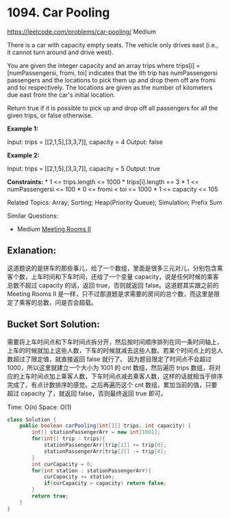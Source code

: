 # 1094. Car Pooling
<https://leetcode.com/problems/car-pooling/>
Medium

There is a car with capacity empty seats. The vehicle only drives east (i.e., it cannot turn around and drive west).

You are given the integer capacity and an array trips where trips[i] = [numPassengersi, fromi, toi] indicates that the ith trip has numPassengersi passengers and the locations to pick them up and drop them off are fromi and toi respectively. The locations are given as the number of kilometers due east from the car's initial location.

Return true if it is possible to pick up and drop off all passengers for all the given trips, or false otherwise.

 

**Example 1:**

Input: trips = [[2,1,5],[3,3,7]], capacity = 4
Output: false

**Example 2:**

Input: trips = [[2,1,5],[3,3,7]], capacity = 5
Output: true

**Constraints:**
    * 1 <= trips.length <= 1000
    * trips[i].length == 3
    * 1 <= numPassengersi <= 100
    * 0 <= fromi < toi <= 1000
    * 1 <= capacity <= 105

Related Topics: Array; Sorting; Heap(Priority Queue); Simulation; Prefix Sum

Similar Questions: 
* Medium [Meeting Rooms II](https://leetcode.com/problems/meeting-rooms-ii/)

## Exlanation:
这道题说的是拼车的那些事儿，给了一个数组，里面是很多三元对儿，分别包含乘客个数，上车时间和下车时间，还给了一个变量 capacity，说是任何时候的乘客总数不超过 capacity 的话，返回 true，否则就返回 false。这道题其实跟之前的 Meeting Rooms II 是一样，只不过那道题是求需要的房间的总个数，而这里是限定了乘客的总数，问是否会超载。

## Bucket Sort Solution: 
需要将上车时间点和下车时间点拆分开，然后按时间顺序排列在同一条时间轴上，上车的时候就加上这些人数，下车的时候就减去这些人数。若某个时间点上的总人数超过了限定值，就直接返回 false 就行了。
因为题目限定了时间点不会超过 1000，所以这里就建立一个大小为 1001 的 cnt 数组，然后遍历 trips 数组，将对应的上车时间点加上乘客人数，下车时间点减去乘客人数，这样的话就相当于排序完成了，有点计数排序的感觉。之后再遍历这个 cnt 数组，累加当前的值，只要超过 capacity 了，就返回 false，否则最终返回 true 即可。

Time: O(n)
Space: O(1)

```java
class Solution {
    public boolean carPooling(int[][] trips, int capacity) {
        int[] stationPassengerArr = new int[1001];
        for(int[] trip : trips){
            stationPassengerArr[trip[1]] += trip[0];
            stationPassengerArr[trip[2]] -= trip[0];
        }
        int curCapacity = 0;
        for(int station : stationPassengerArr){
            curCapacity += station;
            if(curCapacity > capacity) return false;
        }
        return true;
    }
}
```


